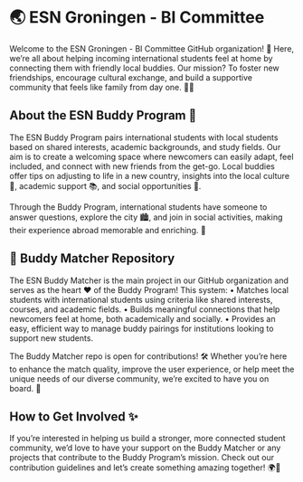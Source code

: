 # 🌏 ESN Groningen - BI Committee

Welcome to the ESN Groningen - BI Committee GitHub organization! 🎉 Here, we’re all about helping incoming international students feel at home by connecting them with friendly local buddies. Our mission? To foster new friendships, encourage cultural exchange, and build a supportive community that feels like family from day one. 🌈🤝

## About the ESN Buddy Program 💬

The ESN Buddy Program pairs international students with local students based on shared interests, academic backgrounds, and study fields. Our aim is to create a welcoming space where newcomers can easily adapt, feel included, and connect with new friends from the get-go. Local buddies offer tips on adjusting to life in a new country, insights into the local culture 🏡, academic support 📚, and social opportunities 🎉.

Through the Buddy Program, international students have someone to answer questions, explore the city 🏙️, and join in social activities, making their experience abroad memorable and enriching. 🌟

## 📌 Buddy Matcher Repository

The ESN Buddy Matcher is the main project in our GitHub organization and serves as the heart ❤️ of the Buddy Program! This system:
	•	Matches local students with international students using criteria like shared interests, courses, and academic fields.
	•	Builds meaningful connections that help newcomers feel at home, both academically and socially.
	•	Provides an easy, efficient way to manage buddy pairings for institutions looking to support new students.

The Buddy Matcher repo is open for contributions! 🛠️ Whether you’re here to enhance the match quality, improve the user experience, or help meet the unique needs of our diverse community, we’re excited to have you on board. 🚀

## How to Get Involved ✨

If you’re interested in helping us build a stronger, more connected student community, we’d love to have your support on the Buddy Matcher or any projects that contribute to the Buddy Program’s mission. Check out our contribution guidelines and let’s create something amazing together! 🌍🤗
